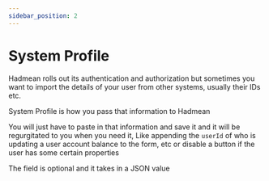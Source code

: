 ```yaml
---
sidebar_position: 2
---
```


# System Profile

Hadmean rolls out its authentication and authorization but sometimes you want to import the details of your user from other systems, usually their IDs etc.

System Profile is how you pass that information to Hadmean

You will just have to paste in that information and save it and it will be regurgitated to you when you need it, Like appending the `userId` of who is updating a user account balance to the form, etc or disable a button if the user has some certain properties

The field is optional and it takes in a JSON value